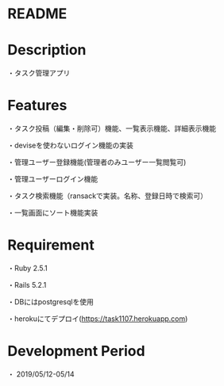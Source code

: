 # README

# Description
・タスク管理アプリ

# Features
・タスク投稿（編集・削除可）機能、一覧表示機能、詳細表示機能

・deviseを使わないログイン機能の実装

・管理ユーザー登録機能(管理者のみユーザー一覧閲覧可)

・管理ユーザーログイン機能

・タスク検索機能（ransackで実装。名称、登録日時で検索可）

・一覧画面にソート機能実装

# Requirement
・Ruby 2.5.1

・Rails 5.2.1

・DBにはpostgresqlを使用

・herokuにてデプロイ(https://task1107.herokuapp.com)

# Development Period
・ 2019/05/12-05/14
